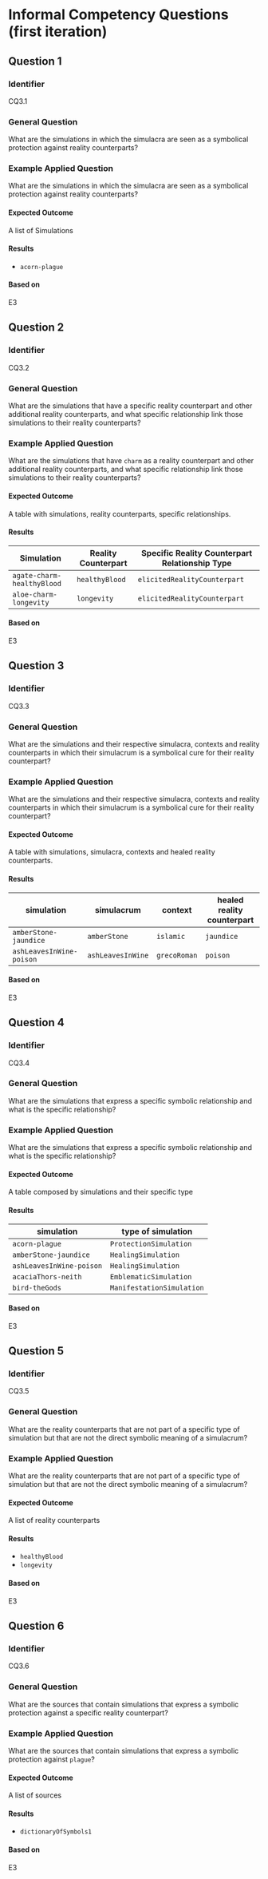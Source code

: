 # Informal Competency Questions (first iteration)

## Question 1

### Identifier

CQ3.1

### General Question

What are the simulations in which the simulacra are seen as a symbolical protection against reality counterparts?

### Example Applied Question

What are the simulations in which the simulacra are seen as a symbolical protection against reality counterparts?

#### Expected Outcome

A list of Simulations

#### Results

* `acorn-plague`

#### Based on

E3

## Question 2

### Identifier

CQ3.2

### General Question

What are the simulations that have a specific reality
counterpart and other additional reality counterparts, and what specific relationship link  those simulations to their reality counterparts?

### Example Applied Question

What are the simulations that have `charm` as a reality counterpart and other additional reality counterparts, and what specific relationship link  those simulations to their reality counterparts?

#### Expected Outcome

A table with simulations, reality counterparts, specific relationships.

#### Results

| Simulation               | Reality Counterpart | Specific Reality Counterpart Relationship Type |
|--------------------------|---------------------|------------------------------------------------|
| `agate-charm-healthyBlood` | `healthyBlood`        | `elicitedRealityCounterpart`                    |
| `aloe-charm-longevity`     | `longevity`          | `elicitedRealityCounterpart`                     |

#### Based on

E3

## Question 3

### Identifier

CQ3.3

### General Question

What are the simulations and their respective simulacra, contexts and reality counterparts in which their simulacrum is a symbolical cure for their reality counterpart?

### Example Applied Question

What are the simulations and their respective simulacra, contexts and reality counterparts in which their simulacrum is a symbolical cure for their reality counterpart?

#### Expected Outcome

A table with simulations, simulacra, contexts and healed reality counterparts.

#### Results

| simulation             | simulacrum      | context    | healed reality counterpart |
|------------------------|-----------------|------------|--------------------------|
| `amberStone-jaundice`    | `amberStone`      | `islamic`   | `jaundice`                 |
| `ashLeavesInWine-poison` | `ashLeavesInWine` | `grecoRoman` | `poison`                   |

#### Based on

E3

## Question 4

### Identifier

CQ3.4

### General Question

What are the simulations that express a specific symbolic relationship and what is the specific relationship?

### Example Applied Question

What are the simulations that express a specific symbolic relationship and what is the specific relationship?

#### Expected Outcome

A table composed by simulations and their specific type

#### Results

| simulation             | type of simulation      |
|------------------------|-------------------------|
| `acorn-plague`           | `ProtectionSimulation`    |
| `amberStone-jaundice`    | `HealingSimulation`       |
| `ashLeavesInWine-poison` | `HealingSimulation`       |
| `acaciaThors-neith`      | `EmblematicSimulation`    |
| `bird-theGods`           | `ManifestationSimulation` |

#### Based on

E3

## Question 5

### Identifier

CQ3.5

### General Question

What are the reality counterparts that are not part of a specific type of simulation but that are not the direct symbolic meaning of a simulacrum?

### Example Applied Question

What are the reality counterparts that are not part of a specific type of simulation but that are not the direct symbolic meaning of a simulacrum?

#### Expected Outcome

A list of reality counterparts

#### Results

* `healthyBlood`
* `longevity`

#### Based on

E3

## Question 6

### Identifier

CQ3.6

### General Question

What are the sources that contain simulations that express a symbolic protection against a specific reality counterpart?

### Example Applied Question

What are the sources that contain simulations that express a symbolic protection against `plague`?

#### Expected Outcome

A list of sources

#### Results

* `dictionaryOfSymbols1`

#### Based on

E3